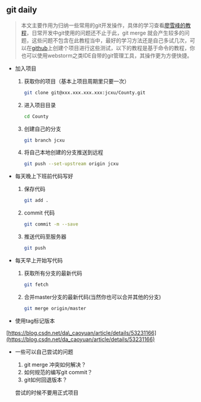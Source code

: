 ## git daily

> 本文主要作用为归纳一些常用的git开发操作，具体的学习查看[廖雪峰的教程](https://www.liaoxuefeng.com/wiki/0013739516305929606dd18361248578c67b8067c8c017b000)，日常开发中git使用的问题还不止于此，git merge 就会产生较多的问题，这些问题不包含在此教程当中，最好的学习方法还是自己多试几次，可以在[github](https://github.com/)上创建个项目进行这些测试，以下的教程是基于命令的教程，你也可以使用webstorm之类IDE自带的git管理工具，其操作更为方便快捷。

* 加入项目

  1. 获取你的项目（基本上项目周期里只要一次）

     ```bash
     git clone git@xxx.xxx.xxx.xxx:jcxu/County.git
     ```

  2. 进入项目目录

     ```bash
     cd County
     ```

  3. 创建自己的分支

     ```bash
     git branch jcxu
     ```

  4. 将自己本地创建的分支推送到远程

     ```bash
     git push --set-upstream origin jcxu
     ```

* 每天晚上下班前代码写好

  1. 保存代码

     ```bash
     git add .
     ```

  2. commit 代码

     ```bash
     git commit -m --save
     ```

  3. 推送代码至服务器

     ```bash
     git push
     ```

* 每天早上开始写代码

  1. 获取所有分支的最新代码

     ```bash
     git fetch
     ```

  2. 合并master分支的最新代码\(当然你也可以合并其他的分支\)

     ```bash
     git merge origin/master
     ```

* 使用tag标记版本

 [https://blog.csdn.net/da\_caoyuan/article/details/53231166](https://blog.csdn.net/da_caoyuan/article/details/53231166)

* 一些可以自己尝试的问题

  1. git merge 冲突如何解决？
  2. 如何规范的编写git commit？
  3. git如何回退版本？

  尝试的时候不要用正式项目



